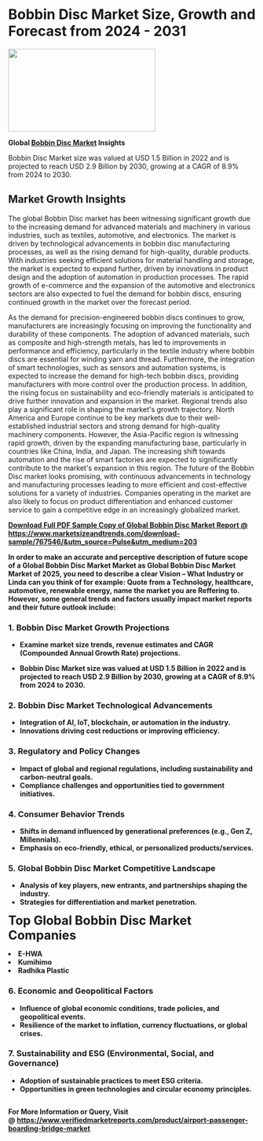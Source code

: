 <H1>Bobbin Disc Market Size, Growth and Forecast from 2024 - 2031</H1><img class="aligncenter size-medium wp-image-584254" src="https://thirdeyenews.in/wp-content/uploads/2024/09/Global-Market-Research-300x168.jpeg" alt="" width="300" height="168" /><p><strong>Global&nbsp;<a href="https://www.marketsizeandtrends.com/download-sample/767546/&amp;utm_source=Pulse&amp;utm_medium=203">Bobbin Disc Market</a> Insights</strong></p><p>Bobbin Disc Market size was valued at USD 1.5 Billion in 2022 and is projected to reach USD 2.9 Billion by 2030, growing at a CAGR of 8.9% from 2024 to 2030.</p><p><h2>Market Growth Insights</h2> <p>The global Bobbin Disc market has been witnessing significant growth due to the increasing demand for advanced materials and machinery in various industries, such as textiles, automotive, and electronics. The market is driven by technological advancements in bobbin disc manufacturing processes, as well as the rising demand for high-quality, durable products. With industries seeking efficient solutions for material handling and storage, the market is expected to expand further, driven by innovations in product design and the adoption of automation in production processes. The rapid growth of e-commerce and the expansion of the automotive and electronics sectors are also expected to fuel the demand for bobbin discs, ensuring continued growth in the market over the forecast period.</p> <p><strong><a href="#"></a></strong></p> <p>As the demand for precision-engineered bobbin discs continues to grow, manufacturers are increasingly focusing on improving the functionality and durability of these components. The adoption of advanced materials, such as composite and high-strength metals, has led to improvements in performance and efficiency, particularly in the textile industry where bobbin discs are essential for winding yarn and thread. Furthermore, the integration of smart technologies, such as sensors and automation systems, is expected to increase the demand for high-tech bobbin discs, providing manufacturers with more control over the production process. In addition, the rising focus on sustainability and eco-friendly materials is anticipated to drive further innovation and expansion in the market. Regional trends also play a significant role in shaping the market's growth trajectory. North America and Europe continue to be key markets due to their well-established industrial sectors and strong demand for high-quality machinery components. However, the Asia-Pacific region is witnessing rapid growth, driven by the expanding manufacturing base, particularly in countries like China, India, and Japan. The increasing shift towards automation and the rise of smart factories are expected to significantly contribute to the market's expansion in this region. The future of the Bobbin Disc market looks promising, with continuous advancements in technology and manufacturing processes leading to more efficient and cost-effective solutions for a variety of industries. Companies operating in the market are also likely to focus on product differentiation and enhanced customer service to gain a competitive edge in an increasingly globalized market.</p> <p><strong><a href="#"></p><p><span class=""><strong>Download Full PDF Sample Copy of Global Bobbin Disc Market Report</strong> @ <a href="https://www.marketsizeandtrends.com/download-sample/767546/&amp;utm_source=Pulse&amp;utm_medium=203" target="_blank">https://www.marketsizeandtrends.com/download-sample/767546/&amp;utm_source=Pulse&amp;utm_medium=203</a></span></p><p>In order to make an accurate and perceptive description of future scope of a Global&nbsp;Bobbin Disc Market Market as Global&nbsp;Bobbin Disc Market Market of 2025, you need to describe a clear Vision &ndash; What Industry or Linda can you think of for example: Quote from a Technology, healthcare, automotive, renewable energy, name the market you are Reffering to. However, some general trends and factors usually impact market reports and their future outlook include:</p><h3>1.&nbsp;<strong>Bobbin Disc Market Growth Projections</strong></h3><ul><li>Examine market size trends, revenue estimates and CAGR (Compounded Annual Growth Rate) projections.</li><li><p>Bobbin Disc Market size was valued at USD 1.5 Billion in 2022 and is projected to reach USD 2.9 Billion by 2030, growing at a CAGR of 8.9% from 2024 to 2030.</p></li></ul><h3>2.&nbsp;<strong>Bobbin Disc Market Technological Advancements</strong></h3><ul><li>Integration of AI, IoT, blockchain, or automation in the industry.</li><li>Innovations driving cost reductions or improving efficiency.</li></ul><h3>3.&nbsp;<strong>Regulatory and Policy Changes</strong></h3><ul><li>Impact of global and regional regulations, including sustainability and carbon-neutral goals.</li><li>Compliance challenges and opportunities tied to government initiatives.</li></ul><h3>4.&nbsp;<strong>Consumer Behavior Trends</strong></h3><ul><li>Shifts in demand influenced by generational preferences (e.g., Gen Z, Millennials).</li><li>Emphasis on eco-friendly, ethical, or personalized products/services.</li></ul><h3>5.&nbsp;<strong>Global Bobbin Disc Market Competitive Landscape</strong></h3><ul><li>Analysis of key players, new entrants, and partnerships shaping the industry.</li><li>Strategies for differentiation and market penetration.</li></ul><p data-pm-slice="1 1 []"><span style="color: inherit; font-family: inherit; font-size: 25px;">Top Global Bobbin Disc Market Companies</span></p><div class="" data-test-id=""><p><li>E-HWA</li><li> Kumihimo</li><li> Radhika Plastic</li></p></div><h3>6.&nbsp;<strong>Economic and Geopolitical Factors</strong></h3><ul><li>Influence of global economic conditions, trade policies, and geopolitical events.</li><li>Resilience of the market to inflation, currency fluctuations, or global crises.</li></ul><h3>7.&nbsp;<strong>Sustainability and ESG (Environmental, Social, and Governance)</strong></h3><ul><li>Adoption of sustainable practices to meet ESG criteria.</li><li>Opportunities in green technologies and circular economy principles.</li></ul><h2><strong style="font-size: 14px;">For More Information or Query, Visit @&nbsp;</strong><a style="background-color: #ffffff; font-size: 14px;" href="https://www.marketsizeandtrends.com/report/bobbin-disc-market/" target="_blank">https://www.verifiedmarketreports.com/product/airport-passenger-boarding-bridge-market</a></h2>
